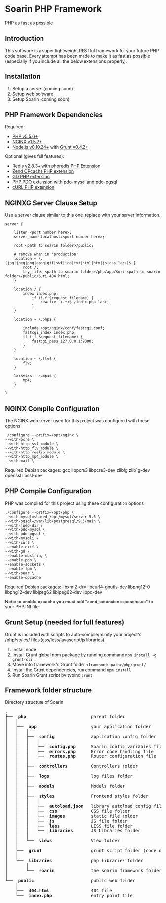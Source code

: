 Soarin PHP Framework
===========================
PHP as fast as possible

Introduction
-----------------------------

This software is a super lightweight RESTful framework for your future PHP code base. Every attempt has been made to make it as fast as possible (especially if you include all the below extensions properly).

Installation
-----------------------------

1. Setup a server (coming soon)
2. [Setup web software](https://github.com/charleshross/soarin/wiki/Setup-web-server)
3. Setup Soarin (coming soon)

PHP Framework Dependencies
-----------------------------

Required:

* [PHP v5.5.6+](http://www.php.net/)
* [NGINX v1.5.7+](http://nginx.org/)
* [Node.js v0.10.24+](http://www.nodejs.org) with [Grunt v0.4.2+](http://gruntjs.com/)

Optional (gives full features):

* [Redis v2.8.3+](http://redis.io/) with [phpredis PHP Extension](https://github.com/nicolasff/phpredis)
* [Zend OPcache PHP extension](http://us2.php.net/opcache)
* [GD PHP extension](http://php.net/manual/en/book.image.php)
* [PHP PDO extension with pdo-mysql and pdo-pgsql](http://www.php.net/manual/en/book.pdo.php)
* [cURL PHP extension](http://php.net/manual/en/book.curl.php)

NGINXG Server Clause Setup
-----------------------------
Use a server clause similar to this one, replace <items like this> with your server information.
	
	server {

		listen <port number here>;
		server_name localhost:<port number here>;
		
		root <path to soarin folder>/public;
	    
		# remove when in 'production'
		location ~ \.(jpg|jpeg|png|apng|gif|swf|ico|txt|html|htm|js|css|less)$ {
			root /;
			try_files <path to soarin folder>/php/app/$uri <path to soarin folder>/public/$uri 404.html;
		}
		
		location / {
			index index.php;
				if (!-f $request_filename) {
					rewrite ^(.*)$ /index.php last;
				}
		}

		location ~ \.php$ {

			include /opt/nginx/conf/fastcgi.conf;
			fastcgi_index index.php;
			if (-f $request_filename) {
				fastcgi_pass 127.0.0.1:9000;
			}
		}
		
		location ~ \.flv$ {
			flv;
		}
		
		location ~ \.mp4$ {
			mp4;
		}

	}

NGINX Compile Configuration
-----------------------------
The NGINX web server used for this project was configured with these options

	./configure --prefix=/opt/nginx \
	--with-pcre \
	--with-http_ssl_module \
	--with-http_flv_module \
	--with-http_realip_module \
	--with-http_mp4_module \
	--with-mail \

Required Debian packages: gcc libpcre3 libpcre3-dev zlib1g zlib1g-dev openssl libssl-dev

PHP Compile Configuration
-----------------------------
PHP was compiled for this project using these configuration options

	./configure --prefix=/opt/php \
	--with-mysql=shared,/opt/mysql/server-5.6 \
	--with-pgsql=/var/lib/postgresql/9.3/main \
	--with-jpeg-dir \
	--with-pdo-mysql \
	--with-pdo-pgsql \
	--with-mysqli \
	--with-curl \
	--enable-exif \
	--with-gd \
	--enable-mbstring \
	--enable-pdo \
	--enable-sockets \
	--enable-fpm \
	--with-pear \
	--enable-opcache

Required Debian packages: libxml2-dev libcurl4-gnutls-dev libpng12-0 libpng12-dev libjpeg62 libjpeg62-dev libpq-dev

Note: to enable opcache you must add "zend_extension=opcache.so" to your PHP.INI file

Grunt Setup (needed for full features)
-----------------------------
Grunt is included with scripts to auto-compile/minify your project's /php/styles/ files (css/less/javascript/js libraries)

1. Install node
2. Install Grunt global npm package by running command `npm install -g grunt-cli`
3. Move into framework's Grunt folder `<framework path>/php/grunt/`
4. Install the Grunt dependencies, run command `npm install`
5. Run Soarin Grunt script by typing `grunt`

Framework folder structure
-----------------------------
Directory structure of Soarin

<pre>
.
├── <b> php </b>                        parent folder
│   │   
│   ├── <b> app </b>                    your application folder                        PATH_APP
│   │   │   
│   │   ├── <b> config </b>             application config folder
│   │   │   │   
│   │   │   ├── <b> config.php </b>     Soarin config variables files
│   │   │   ├── <b> errors.php </b>     Error code handling file
│   │   │   └── <b> routes.php </b>     Router configuration file
│   │   │   
│   │   ├── <b> controllers </b>        Controllers folder
│   │   │   
│   │   ├── <b> logs </b>               log files folder
│   │   │   
│   │   ├── <b> models </b>             Models folder                                  PATH_MODELS
│   │   │   
│   │   ├── <b> styles </b>             Frontend styles folder                         PATH_STYLES
│   │   │   │
│   │   │   ├── <b> autoload.json </b>  library autoload config file
│   │   │   ├── <b> css </b>            CSS file folder
│   │   │   ├── <b> images </b>         static file folder
│   │   │   ├── <b> js </b>             JS file folder
│   │   │   ├── <b> less </b>           LESS file folder
│   │   │   └── <b> libraries </b>      JS Libraries folder
│   │   │   
│   │   └── <b> views </b>              View folder
│   │   
│   ├── <b> grunt </b>                  grunt script folder (code optimizer)
│   │   
│   └── <b> libraries </b>              php libraries folder                           PATH_LIBRARIES
│       │  
│       └── <b> soarin </b>             the soarin framework folder (internals)        PATH_SOARIN
│   
└── <b> public </b>                     public web folder
    │  
    ├── <b> 404.html </b>               404 file
    └── <b> index.php </b>              entry point file

</pre>